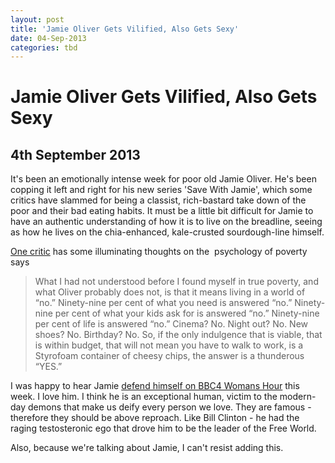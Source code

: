 ```yaml
---
layout: post
title: 'Jamie Oliver Gets Vilified, Also Gets Sexy'
date: 04-Sep-2013
categories: tbd
---
```


# Jamie Oliver Gets Vilified, Also Gets Sexy

## 4th September 2013

It's been an emotionally intense week for poor old Jamie Oliver. He's been copping it left and right for his new series 'Save With Jamie',   which some critics have slammed for being a classist, rich-bastard take down of the poor and their bad eating habits. It must be a little bit difficult for Jamie to have an authentic understanding of how it is to live on the breadline, seeing as how he lives on the chia-enhanced, kale-crusted sourdough-line himself.

<a href="http://www.slate.com/blogs/browbeat/2013/08/30/jamie_oliver_s_classism_the_naked_chef_is_not_the_right_person_to_teach.html">One critic</a> has some illuminating thoughts on the  psychology of poverty says

<blockquote>What I had not understood before I found myself in true poverty, and what Oliver probably does not, is that it means living in a world of “no.” Ninety-nine per cent of what you need is answered “no.” Ninety-nine per cent of what your kids ask for is answered “no.” Ninety-nine per cent of life is answered “no.” Cinema? No. Night out? No. New shoes? No. Birthday? No. So, if the only indulgence that is viable, that is within budget, that will not mean you have to walk to work, is a Styrofoam container of cheesy chips, the answer is a thunderous “YES.”</blockquote>

I was happy to hear Jamie <a href="http://www.bbc.co.uk/programmes/b039c5cz/features/singapore-noodles">defend himself on BBC4 Womans Hour</a> this week. I love him. I think he is an exceptional human, victim to the modern-day demons that make us deify every person we love. They are famous - therefore they should be above reproach. Like Bill Clinton - he had the raging testosteronic ego that drove him to be the leader of the Free World.

Also, because we're talking about Jamie, I can't resist adding this.
